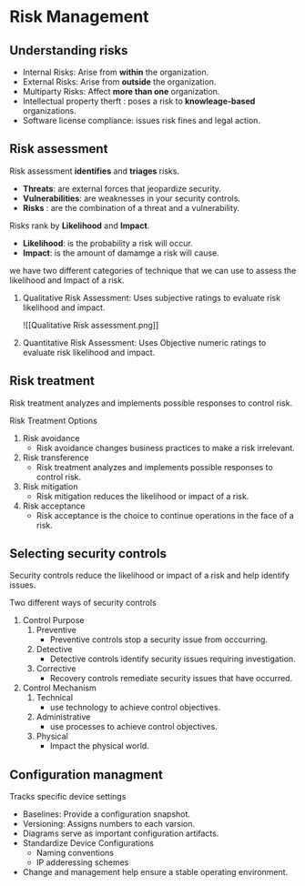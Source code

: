 # Risk Management
## Understanding risks
- Internal Risks: Arise from **within** the organization.
- External Risks: Arise from **outside** the organization.
- Multiparty Risks: Affect **more than one** organization.
- Intellectual property therft : poses a risk to **knowleage-based** organizations.
- Software license compliance: issues risk fines and legal action.


## Risk assessment
Risk assessment **identifies** and **triages** risks.

- **Threats**: are external forces that jeopardize security.
- **Vulnerabilities**: are weaknesses in your security controls.
- **Risks** : are the combination of a threat and a vulnerability.

Risks rank by **Likelihood** and **Impact**.
- **Likelihood**: is the probability a risk will occur.
- **Impact**: is the amount of damamge a risk will cause.

we have two different categories of technique that we can use to assess the likelihood and Impact of a risk.
1. Qualitative Risk Assessment: Uses subjective ratings to evaluate risk likelihood and impact.

	![[Qualitative Risk assessment.png]]

2. Quantitative Risk Assessment: Uses Objective numeric ratings to evaluate risk likelihood and impact.


## Risk treatment
Risk treatment analyzes and implements possible responses to control risk.

Risk Treatment Options
1. Risk avoidance
	- Risk avoidance changes business practices to make a risk irrelevant.
2. Risk transference
	- Risk treatment analyzes and implements possible responses to control risk.
3. Risk mitigation
	- Risk mitigation reduces the likelihood or impact of a risk.
4. Risk acceptance
	- Risk acceptance is the choice to continue operations in the face of a risk.

## Selecting security controls
Security controls reduce the likelihood or impact of a risk and help identify issues.

Two different ways of security controls
1. Control Purpose
	1. Preventive
		- Preventive controls stop a security issue from occcurring.
	2. Detective
		- Detective controls identify security issues requiring investigation.
	3. Corrective
		- Recovery controls remediate security issues that have occurred.
2. Control Mechanism
	1. Technical
		- use technology to achieve control objectives.
	2. Administrative
		- use processes to achieve control objectives.
	3. Physical
		- Impact the physical world.
		

## Configuration managment
Tracks specific device settings
- Baselines: Provide a configuration snapshot.
- Versioning: Assigns numbers to each varsion.
- Diagrams serve as important configuration artifacts.
- Standardize Device Configurations
	- Naming conventions
	- IP adderessing schemes
- Change and management help ensure a stable operating environment.

